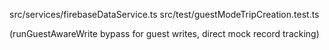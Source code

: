 src/services/firebaseDataService.ts
src/test/guestModeTripCreation.test.ts

(runGuestAwareWrite bypass for guest writes, direct mock record tracking)
